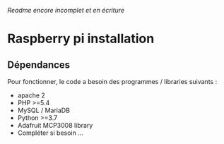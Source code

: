 *Readme encore incomplet et en écriture*
# Raspberry pi installation
## Dépendances
Pour fonctionner, le code a besoin des programmes / libraries suivants :
- apache 2
- PHP >=5.4
- MySQL / MariaDB
- Python >=3.7
- Adafruit MCP3008 library
- Compléter si besoin ...
